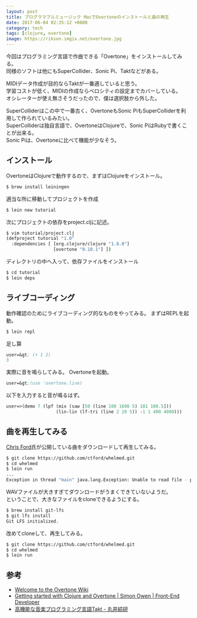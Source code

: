 ```yaml
---
layout: post
title: プログラマブルミュージック MacでOvertoneのインストールと曲の再生
date: 2017-06-04 02:35:12 +0800
category: tech
tags: [clojure, overtone]
image: https://rikson.imgix.net/overtone.jpg
---
```

今回はプログラミング言語で作曲できる「Overtone」をインストールしてみる。  
同様のソフトは他にもSuperCollider、Sonic Pi、Taktなどがある。

MIDIデータ作成が目的ならTaktが一番適していると思う。  
学習コストが低く、MIDIの作成ならベロシティの設定までカバーしている。  
オシレーターが使え無さそうだったので、僕は選択肢から外した。

SuperColliderはこの中で一番古く、OvertoneもSonic PiもSuperColliderを利用して作られているみたい。  
SuperColliderは独自言語で、OvertoneはClojureで、Sonic PiはRubyで書くことが出来る。  
Sonic Piは、Overtoneに比べて機能が少なそう。

## インストール

OvertoneはClojureで動作するので、まずはClojureをインストール。

```bash
$ brew install leiningen 
```

適当な所に移動してプロジェクトを作成

```bash
$ lein new tutorial 
```

次にプロジェクトの依存をproject.cljに記述。

```bash
$ vim tutorial/project.clj 
(defproject tutorial "1.0"
  :dependencies [ [org.clojure/clojure "1.8.0"]
                  [overtone "0.10.1"] ])
```

ディレクトリの中へ入って、依存ファイルをインストール

```bash
$ cd tutorial
$ lein deps 
```

## ライブコーディング

動作確認のためにライブコーディング的なものをやってみる。
まずはREPLを起動。

```bash
$ lein repl 
```

足し算

```clojure
user=&gt; (+ 1 2)
3 
```

実際に音を鳴らしてみる。
Overtoneを起動。

```clojure
user=&gt;(use 'overtone.live) 
```

以下を入力すると音が鳴るはず。

```clojure
user=>(demo 7 (lpf (mix (saw [50 (line 100 1600 5) 101 100.5]))
                   (lin-lin (lf-tri (line 2 20 5)) -1 1 400 4000)))
```

## 曲を再生してみる

[Chris Ford](https://github.com/ctford)氏が公開している曲をダウンロードして再生してみる。

```bash
$ git clone https://github.com/ctford/whelmed.git
$ cd whelmed
$ lein run
...
Exception in thread "main" java.lang.Exception: Unable to read file - perhaps path is not a valid audio file 
```

WAVファイルが大きすぎてダウンロードがうまくできていないようだ。  
ということで、大きなファイルをcloneできるようにする。

```bash
$ brew install git-lfs
$ git lfs install
Git LFS initialized. 
```

改めてcloneして、再生してみる。

```bash
$ git clone https://github.com/ctford/whelmed.git
$ cd whelmed
$ lein run 
```

## 参考

- [Welcome to the Overtone Wiki](https://github.com/overtone/overtone/wiki)
- [Getting started with Clojure and Overtone \| Simon Owen \| Front-End Developer](http://s10wen.com/blog/2014/07/24/getting-started-with-clojure-and-overtone/)
- [高機能な音楽プログラミング言語Takt - 丸井綜研](http://marui.hatenablog.com/entry/2014/09/14/150337)

